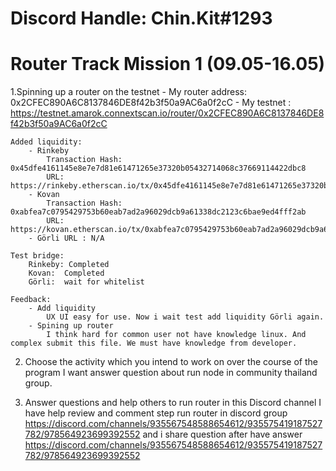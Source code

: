 # Discord Handle: Chin.Kit#1293

# Router Track Mission 1 (09.05-16.05)

1.Spinning up a router on the testnet
    - My router address: 0x2CFEC890A6C8137846DE8f42b3f50a9AC6a0f2cC
    - My testnet : https://testnet.amarok.connextscan.io/router/0x2CFEC890A6C8137846DE8f42b3f50a9AC6a0f2cC

    Added liquidity:
        - Rinkeby 
            Transaction Hash: 0x45dfe4161145e8e7e7d81e61471265e37320b05432714068c37669114422dbc8
            URL: https://rinkeby.etherscan.io/tx/0x45dfe4161145e8e7e7d81e61471265e37320b05432714068c37669114422dbc8
        - Kovan 
            Transaction Hash: 0xabfea7c0795429753b60eab7ad2a96029dcb9a61338dc2123c6bae9ed4fff2ab
            URL: https://kovan.etherscan.io/tx/0xabfea7c0795429753b60eab7ad2a96029dcb9a61338dc2123c6bae9ed4fff2ab
        - Görli URL : N/A

    Test bridge:
        Rinkeby: Completed
        Kovan:  Completed
        Görli:  wait for whitelist

    Feedback:
        - Add liquidity 
            UX UI easy for use. Now i wait test add liquidity Görli again.
        - Spining up router  
            I think hard for common user not have knowledge linux. And complex submit this file. We must have knowledge from developer. 

2. Choose the activity which you intend to work on over the course of the program
    I want answer question about run node in community thailand group. 

3. Answer questions and help others to run router in this Discord channel
I have help review and comment step run router in discord group 
    https://discord.com/channels/935567548588654612/935575419187527782/978564923699392552
and i share question after have answer
    https://discord.com/channels/935567548588654612/935575419187527782/978564923699392552
